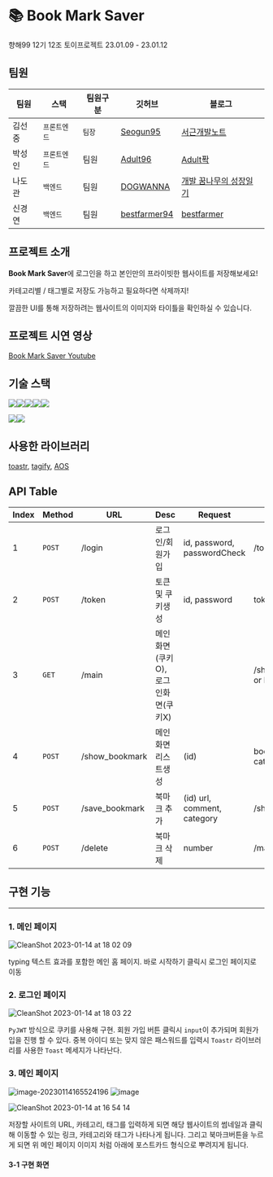 # 📚 Book Mark Saver

향해99 12기 12조 토이프로젝트 23.01.09 - 23.01.12

## 팀원

| 팀원   | 스택         | 팀원구분 | 깃허브                                          | 블로그                                                   |
| ------ | ------------ | -------- | ----------------------------------------------- | -------------------------------------------------------- |
| 김선중 | `프론트엔드` | `팀장`   | [Seogun95](https://github.com/Seogun95)         | [서근개발노트]('https://seons-dev.tistory.com/')         |
| 박성인 | `프론트엔드` | 팀원     | [Adult96](https://github.com/Adult96)           | [Adult퐉]('https://adult.tistory.com/')                  |
| 나도관 | `백엔드`     | 팀원     | [DOGWANNA](https://github.com/DOGWANNA)         | [개발 꿈나무의 성장일기]('https://9401ndk.tistory.com/') |
| 신경연 | `백엔드`     | 팀원     | [bestfarmer94](https://github.com/bestfarmer94) | [bestfarmer]('https://velog.io/@bestfarmer')             |

## 프로젝트 소개

**Book Mark Saver**에 로그인을 하고 본인만의 프라이빗한 웹사이트를 저장해보세요! 

카테고리별 / 태그별로 저장도 가능하고 필요하다면 삭제까지!

 깔끔한 UI를 통해 저장하려는 웹사이트의 이미지와 타이틀을 확인하실 수 있습니다.



## 프로젝트 시연 영상

[Book Mark Saver Youtube]('https://youtu.be/2X9BvUnaZJQ')

## 기술 스택

<img src="https://img.shields.io/badge/javascript-F7DF1E?style=for-the-badge&logo=javascript&logoColor=black"><img src="https://img.shields.io/badge/css-1572B6?style=for-the-badge&logo=css3&logoColor=white"><img src="https://img.shields.io/badge/bootstrap-7952B3?style=for-the-badge&logo=bootstrap&logoColor=white"><img src="https://img.shields.io/badge/jquery-0769AD?style=for-the-badge&logo=jquery&logoColor=white"><img src="https://img.shields.io/badge/python-3776AB?style=for-the-badge&logo=python&logoColor=white">

<img src="https://img.shields.io/badge/mongoDB-47A248?style=for-the-badge&logo=MongoDB&logoColor=white"><img src="https://img.shields.io/badge/flask-000000?style=for-the-badge&logo=flask&logoColor=white">

## 사용한 라이브러리

[toastr]('https://codeseven.github.io/toastr/'), [tagify]('https://yaireo.github.io/tagify/'), [AOS]('https://michalsnik.github.io/aos/')

## API Table

| Index | Method | URL            | Desc                               | Request                     | Response                      |
| ----- | ------ | -------------- | ---------------------------------- | --------------------------- | ----------------------------- |
| 1     | `POST` | /login         | 로그인/회원가입                    | id, password, passwordCheck | /token                        |
| 2     | `POST` | /token         | 토큰 및 쿠키생성                   | id, password                | token /main                   |
| 3     | `GET`  | /main          | 메인화면(쿠키O), 로그인화면(쿠키X) |                             | /show_bookmark or login.html  |
| 4     | `POST` | /show_bookmark | 메인화면 리스트생성                | (id)                        | bookmarks_list, category_list |
| 5     | `POST` | /save_bookmark | 북마크 추가                        | (id) url, comment, category | /show_bookmark                |
| 6     | `POST` | /delete        | 북마크 삭제                        | number                      | /main                         |

## 구현 기능

------

### 1. 메인 페이지

![CleanShot 2023-01-14 at 18 02 09](https://user-images.githubusercontent.com/76584961/212464545-995c421b-fca8-4d5d-bd22-7469f39ad8e4.png)

typing 텍스트 효과를 포함한 메인 홈 페이지. 바로 시작하기 클릭시 로그인 페이지로 이동

### 2. 로그인 페이지

![CleanShot 2023-01-14 at 18 03 22](https://user-images.githubusercontent.com/76584961/212464563-5b43bf5a-2cd5-4dd7-a0da-d403adc58b25.png)

`PyJWT` 방식으로 쿠키를 사용해 구현. 회원 가입 버튼 클릭시 `input`이 추가되며 회원가입을 진행 할 수 있다. 중복 아이디 또는 맞지 않은 패스워드를 입력시 `Toastr` 라이브러리를 사용한 `Toast` 메세지가 나타난다.

### 3. 메인 페이지
![image-20230114165524196](https://user-images.githubusercontent.com/76584961/212464577-326adf10-0cdc-4b3a-8330-b328488ec45e.png)
![image](https://user-images.githubusercontent.com/76584961/212464618-bdca6691-c800-4527-b582-799142da9f72.png)

![CleanShot 2023-01-14 at 16 54 14](https://user-images.githubusercontent.com/76584961/212464590-64bd1ff5-0fb9-4759-ae45-d8ce3ef3f24f.gif)

저장할 사이트의 URL, 카테고리, 태그를 입력하게 되면 해당 웹사이트의 썸네일과 클릭해 이동할 수 있는 링크, 카테고리와 태그가 나타나게 됩니다. 그리고 북마크버튼을 누르게 되면 위 메인 페이지 이미지 처럼 아래에 포스트카드 형식으로 뿌려지게 됩니다.

#### 3-1 구현 화면

